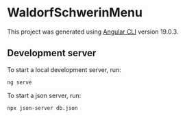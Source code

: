 # WaldorfSchwerinMenu

This project was generated using [Angular CLI](https://github.com/angular/angular-cli) version 19.0.3.

## Development server

To start a local development server, run:

```bash
ng serve
```

To start a json server, run:

```bash
npx json-server db.json
```
